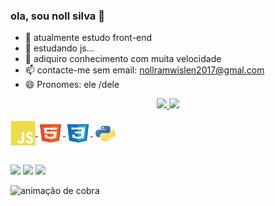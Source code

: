 ###  ola, sou noll silva 👋

- 🔭 atualmente estudo front-end
- 🌱 estudando js...
- 👯 adiquiro conhecimento com muita velocidade
- 📫 contacte-me sem email: nollramwislen2017@gmal.com
- 😄 Pronomes: ele /dele

<div align="center">
  <a href="https://github.com/nollsilva">
  <img height="180em" src="https://github-readme-stats.vercel.app/api?username=nollsilva&show_icons=true&theme=midnight-purple&include_all_commits=true&count_private=true"/>
  <img height="180em" src="https://github-readme-stats.vercel.app/api/top-langs/?username=nollsilva&layout=compact&langs_count=7&theme=midnight-purple">
</div>
  
<div style="display: inline_block"><br>
  <img align="center" alt="Noll height="30" width="40" src="https://raw.githubusercontent.com/devicons/devicon/master/icons/javascript/javascript-plain.svg">
  <img align="center" alt="Noll" height="30" width="40" src="https://raw.githubusercontent.com/devicons/devicon/master/icons/html5/html5-original.svg">
  <img align="center" alt="Noll" height="30" width="40" src="https://raw.githubusercontent.com/devicons/devicon/master/icons/css3/css3-original.svg">
  <img align="center" alt="Rafa-Python" height="30" width="40" src="https://raw.githubusercontent.com/devicons/devicon/master/icons/python/python-original.svg">
</div>
  
   ##
  
<div>  
  <a href="https://www.instagram.com/noll_411/" target="_blank"><img src="https://img.shields.io/badge/-Instagram-%23E4405F?style=for-the-badge&logo=instagram&logoColor=white" target="_blank"></a>
  <a href = "mailto:nollramwislen2017@gmail.com"><img src="https://img.shields.io/badge/-Gmail-%23333?style=for-the-badge&logo=gmail&logoColor=white" destino ="_blank"></a>
  <a href="https://www.linkedin.com/in/noll-silva-9a40a8228/" target="_blank"><img src="https://img.shields.io/badge/-LinkedIn- %230077B5?style=for-the-badge&logo=linkedin&logoColor=white" target="_blank"></a>  
</div>
  
 ![ animação de cobra ](https://github.com/nollsilva/nollsilva/blob/output/github-contriutiongrid-snake.svg) 
